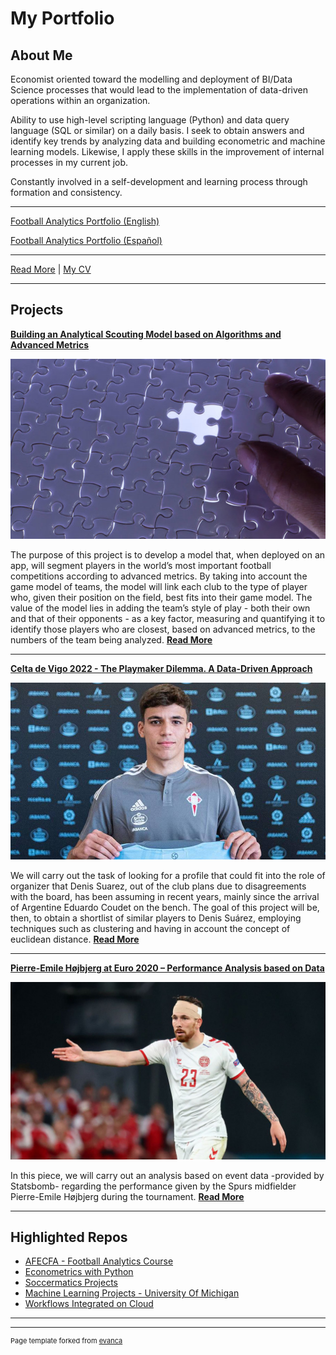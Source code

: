 # My Portfolio

## About Me

Economist oriented toward the modelling and deployment of BI/Data Science processes that would lead to the implementation of data-driven operations within an organization.

Ability to use high-level scripting language (Python) and data query language (SQL or similar) on a daily basis. I seek to obtain answers and identify key trends by analyzing data and building econometric and machine learning models. Likewise, I apply these skills in the improvement of internal processes in my current job. 

Constantly involved in a self-development and learning process through formation and consistency.

---

[Football Analytics Portfolio (English)](/pdf/afr_eng.pdf)

[Football Analytics Portfolio (Español)](/pdf/afr_eng.pdf)

---

[Read More](/about) | [My CV](/pdf/cv.pdf)

---

## Projects

[**Building an Analytical Scouting Model based on Algorithms and Advanced Metrics**](/projects/streamlit-scouting/project.md)

<img src="images/streamlit.jpg?raw=true"/>

The purpose of this project is to develop a model that, when deployed on an app, will segment players in the world’s most important football competitions according to advanced metrics. By taking into account the game model of teams, the model will link each club to the type of player who, given their position on the field, best fits into their game model. The value of the model lies in adding the team’s style of play - both their own and that of their opponents - as a key factor, measuring and quantifying it to identify those players who are closest, based on advanced metrics, to the numbers of the team being analyzed.
[**Read More**](/projects/streamlit-scouting/project.md)

---

[**Celta de Vigo 2022 - The Playmaker Dilemma. A Data-Driven Approach**](/projects/celta/project.md)

<img src="images/celta.jpg?raw=true"/>

We will carry out the task of looking for a profile that could fit into the role of organizer that Denis Suarez, out of the club plans due to disagreements with the board, has been assuming in recent years, mainly since the arrival of Argentine Eduardo Coudet on the bench. The goal of this project will be, then, to obtain a shortlist of similar players to Denis Suárez, employing techniques such as clustering and having in account the concept of euclidean distance.
[**Read More**](/projects/celta/project.md)

---

[**Pierre-Emile Højbjerg at Euro 2020 – Performance Analysis based on Data**](/projects/hojbjerg-soccermatics/project.md)

<img src="images/ph.jpg?raw=true"/>

In this piece, we will carry out an analysis based on event data -provided by Statsbomb- regarding the performance given by the Spurs midfielder Pierre-Emile Højbjerg during the tournament.
[**Read More**](/projects/hojbjerg-soccermatics/project.md)

---

## Highlighted Repos

- [AFECFA - Football Analytics Course](https://github.com/alexfrf/curso-afecfa)
- [Econometrics with Python](https://github.com/alexfrf/econometrics-with-python)
- [Soccermatics Projects](https://github.com/alexfrf/soccermatics)
- [Machine Learning Projects - University Of Michigan](https://github.com/alexfrf/machine-learning-michigan)
- [Workflows Integrated on Cloud](https://github.com/alexfrf/cloud-workflows)

---




---
<p style="font-size:11px">Page template forked from <a href="https://github.com/evanca/quick-portfolio">evanca</a></p>
<!-- Remove above link if you don't want to attibute -->
